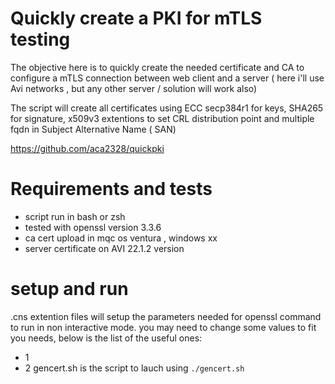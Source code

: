 # Quickly create a PKI for mTLS testing
The objective here is to quickly create the needed certificate and CA to configure a mTLS connection between web client and a server ( here i'll use Avi networks , but any other server / solution will work also)

The script will create all certificates using ECC secp384r1 for keys, SHA265 for signature, x509v3 extentions to set CRL distribution point and multiple fqdn in Subject Alternative Name ( SAN)

https://github.com/aca2328/quickpki

# Requirements and tests

* script run in bash or zsh
* tested with openssl version 3.3.6 
* ca cert upload in mqc os ventura , windows xx
* server certificate on AVI 22.1.2 version


# setup and run

.cns extention files will setup the parameters needed for openssl command to run in non interactive mode.
you may need to change some values to fit you needs, below is the  list of the useful ones:
* 1
* 2
gencert.sh is the script to lauch using `./gencert.sh`